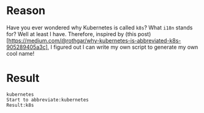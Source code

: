 # Reason
Have you ever wondered why Kubernetes is called `k8s`? What `i18n` stands for? Well at least I have. Therefore, inspired by (this post)[https://medium.com/@rothgar/why-kubernetes-is-abbreviated-k8s-905289405a3c], I figured out I can write my own script to generate my own cool name!

# Result
```
kubernetes
Start to abbreviate:kubernetes
Result:k8s
```